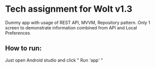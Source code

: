 # Tech assignment for Wolt v1.3

Dummy app with usage of REST API, MVVM, Repository pattern. 
Only 1 screen to demonstrate information combined from API and Local Preferences

## How to run: 

Just open Android studio and click " Run 'app' " 
